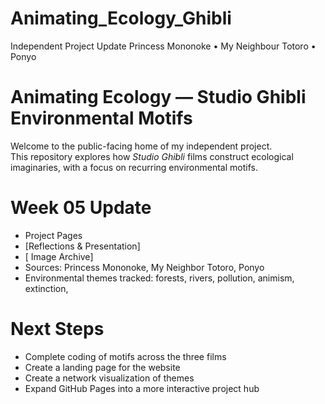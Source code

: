 # Animating_Ecology_Ghibli
Independent Project Update Princess Mononoke • My Neighbour Totoro • Ponyo
# Animating Ecology — Studio Ghibli Environmental Motifs

Welcome to the public-facing home of my independent project.  
This repository explores how *Studio Ghibli* films construct ecological imaginaries, with a focus on recurring environmental motifs.

# Week 05 Update
- Project Pages
- [Reflections & Presentation]  
- [ Image Archive]  
- Sources: Princess Mononoke, My Neighbor Totoro, Ponyo
- Environmental themes tracked: forests, rivers, pollution, animism, extinction, 

# Next Steps
- Complete coding of motifs across the three films 
- Create a landing page for the website 
- Create a network visualization of themes  
- Expand GitHub Pages into a more interactive project hub

